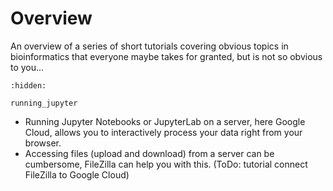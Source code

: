 # Overview

An overview of a series of short tutorials covering obvious topics in bioinformatics that everyone maybe takes for granted, but is not so obvious to you...  

```{toctree}
:hidden:

running_jupyter
```

- Running Jupyter Notebooks or JupyterLab on a server, here Google Cloud, allows you to interactively process your data right from your browser. 
- Accessing files (upload and download) from a server can be cumbersome, FileZilla can help you with this. (ToDo: tutorial connect FileZilla to Google Cloud) 